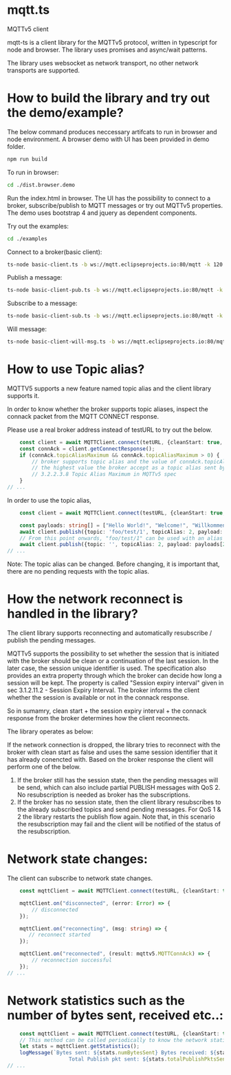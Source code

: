 # mqtt.ts
MQTTv5 client

mqtt-ts is a client library for the MQTTv5 protocol, written in typescript for node and browser. The library uses promises and async/wait patterns. 

The library uses websocket as network transport, no other network transports are supported.


# How to build the library and try out the demo/example?
The below command produces neccessary artifcats to run in browser and node environment. A browser demo with UI has been provided in demo folder.

```bash
npm run build
```

To run in browser:
```bash
cd ./dist.browser.demo
```

Run the index.html in browser. The UI has the possibility to connect to a broker, subscribe/publish to MQTT messages or try out MQTTv5 properties.
The demo uses bootstrap 4 and jquery as dependent components.

Try out the examples:
```bash
cd ./examples
```

Connect to a broker(basic client):
```bash
ts-node basic-client.ts -b ws://mqtt.eclipseprojects.io:80/mqtt -k 120 -c true
```
Publish a message:
```bash
ts-node basic-client-pub.ts -b ws://mqtt.eclipseprojects.io:80/mqtt -k 120 -t foo/world/1 -p "Welcome" (Default QoS: 0 - if not given)
```
Subscribe to a message:
```bash
ts-node basic-client-sub.ts -b ws://mqtt.eclipseprojects.io:80/mqtt -k 120 -t foo/world/# (Default QoS: 0 - if not given)
```
Will message:
```bash
ts-node basic-client-will-msg.ts -b ws://mqtt.eclipseprojects.io:80/mqtt -k 120 -t foo/will/1 -p "The will message" -s foo/will/#
```

# How to use Topic alias?
MQTTV5 supports a new feature named topic alias and the client library supports it.

In order to know whether the broker supports topic aliases, inspect the connack packet from the MQTT CONNECT response.

Please use a real broker address instead of testURL to try out the below.

```typescript
    const client = await MQTTClient.connect(tetURL, {cleanStart: true, keepAlive: 0}, 2000);
    const connAck = client.getConnectResponse();
    if (connAck.topicAliasMaximum && connAck.topicAliasMaximum > 0) {
        // broker supports topic alias and the value of connAck.topicAliasMaximum indicates
        // the highest value the broker accept as a topic alias sent by the client.
        // 3.2.2.3.8 Topic Alias Maximum in MQTTv5 spec
    }
// ...
```

In order to use the topic alias,

```typescript
    const client = await MQTTClient.connect(testURL, {cleanStart: true, keepAlive: 0}, 2000);

    const payloads: string[] = ["Hello World!", "Welcome!", "Willkommen!"];
    await client.publish({topic: 'foo/test/1', topicAlias: 2, payload: payloads[1], qos: 1});
    // From this point onwards, "foo/test/1" can be used with an alias 2
    await client.publish({topic: '', topicAlias: 2, payload: payloads[2]});
// ...
```
Note: The topic alias can be changed. Before changing, it is important that, there are no pending requests with the topic alias.

# How the network reconnect is handled in the library?

The client library supports reconnecting and automatically resubscribe / publish the pending messages.

MQTTv5 supports the possibility to set whether the session that is initiated with the broker should be clean or a continuation of the last session. In the later case, the session unique identifier is used. The specification also provides an extra property through which the broker can decide how long a session will be kept. The property is called "Session expiry interval" given in sec 3.1.2.11.2 - Session Expiry Interval. The broker informs the client whether the session is available or not in the connack response.

So in sumamry, clean start + the session expiry interval + the connack response from the broker determines how the client reconnects.

The library operates as below:

If the network connection is dropped, the library tries to reconnect with the broker with clean start as false and uses the same session identifier that it has already conencted with. Based on the broker response the client will perform one of the below.

1. If the broker still has the session state, then the pending messages will be send, which can also include partial PUBLISH messages with QoS 2. No resubscription is needed as broker has the subscriptions.
2. If the broker has no session state, then the client library resubscribes to the already subscribed topics and send pending messages. For QoS 1 & 2 the library restarts the publish flow again. Note that, in this scenario the resubscription may fail and the client will be notified of the status of the resubscription.

# Network state changes:
The client can subscribe to network state changes.

```typescript
    const mqttClient = await MQTTClient.connect(testURL, {cleanStart: true, keepAlive: 0}, 2000);

    mqttClient.on("disconnected", (error: Error) => {
        // disconnected
    });

    mqttClient.on("reconnecting", (msg: string) => {
       // reconnect started
    });

    mqttClient.on("reconnected", (result: mqttv5.MQTTConnAck) => {
        // reconnection successful
    });
// ...
```

# Network statistics such as the number of bytes sent, received etc..:
```typescript
    const mqttClient = await MQTTClient.connect(testURL, {cleanStart: true, keepAlive: 0}, 2000);
    // This method can be called periodically to know the network statistics
    let stats = mqttClient.getStatistics();
    logMessage(`Bytes sent: ${stats.numBytesSent} Bytes received: ${stats.numBytesReceived}
                    Total Publish pkt sent: ${stats.totalPublishPktsSent} Total Publish pkt recvd: ${stats.totalPublishPktsReceived}`);
// ...
```